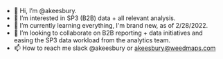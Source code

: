 - 👋 Hi, I’m @akeesbury.
- 👀 I’m interested in SP3 (B2B) data + all relevant analysis.
- 🌱 I’m currently learning everything, I'm brand new, as of 2/28/2022.
- 💞️ I’m looking to collaborate on B2B reporting + data initiatives and easing the SP3 data workload from the analytics team.
- 📫 How to reach me slack @akeesbury or akeesbury@weedmaps.com

<!---
akeesbury/akeesbury is a ✨ special ✨ repository because its `README.md` (this file) appears on your GitHub profile.
You can click the Preview link to take a look at your changes.
--->
